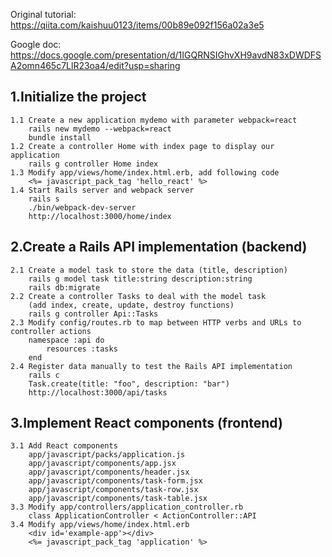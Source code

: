 Original tutorial: https://qiita.com/kaishuu0123/items/00b89e092f156a02a3e5

Google doc: https://docs.google.com/presentation/d/1IGQRNSIGhvXH9avdN83xDWDFSA2omn465c7LlR23oa4/edit?usp=sharing


1.Initialize the project
---
   	1.1 Create a new application mydemo with parameter webpack=react
		rails new mydemo --webpack=react
		bundle install
	1.2 Create a controller Home with index page to display our application
		rails g controller Home index
	1.3 Modify app/views/home/index.html.erb, add following code
		<%= javascript_pack_tag 'hello_react' %>
	1.4 Start Rails server and webpack server
		rails s
		./bin/webpack-dev-server
		http://localhost:3000/home/index

2.Create a Rails API implementation (backend)
---
	2.1 Create a model task to store the data (title, description)
		rails g model task title:string description:string
		rails db:migrate
	2.2 Create a controller Tasks to deal with the model task 
		(add index, create, update, destroy functions)
		rails g controller Api::Tasks
	2.3 Modify config/routes.rb to map between HTTP verbs and URLs to controller actions
		namespace :api do
			resources :tasks
	  	end
	2.4 Register data manually to test the Rails API implementation
		rails c
		Task.create(title: "foo", description: "bar")
		http://localhost:3000/api/tasks

3.Implement React components (frontend)
---
	3.1 Add React components
		app/javascript/packs/application.js
		app/javascript/components/app.jsx
		app/javascript/components/header.jsx
		app/javascript/components/task-form.jsx
		app/javascript/components/task-row.jsx
		app/javascript/components/task-table.jsx
	3.3 Modify app/controllers/application_controller.rb
		class ApplicationController < ActionController::API
	3.4 Modify app/views/home/index.html.erb
		<div id='example-app'></div>
		<%= javascript_pack_tag 'application' %>
